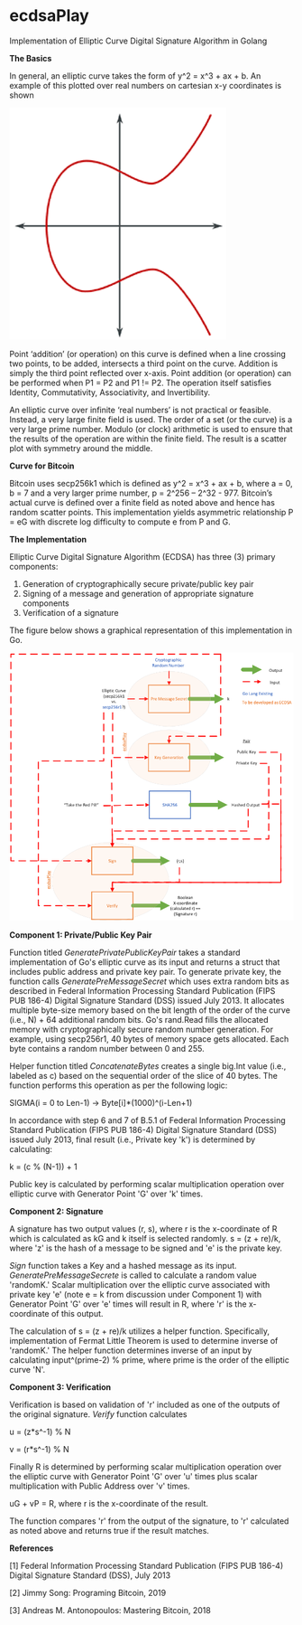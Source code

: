 # ecdsaPlay
Implementation of Elliptic Curve Digital Signature Algorithm in Golang

**The Basics**

In general, an elliptic curve takes the form of y^2 = x^3 + ax + b. An example of this plotted over real numbers on cartesian x-y coordinates is shown 

![Elliptic Curve](Reference%20Images/Elliptic_Curve.png)

Point ‘addition’ (or operation) on this curve is defined when a line crossing two points, to be added, intersects a third point on the curve. Addition is simply the third point reflected over x-axis. Point addition (or operation) can be performed when P1 = P2 and P1 != P2. The operation itself satisfies Identity, Commutativity, Associativity, and Invertibility.

An elliptic curve over infinite ‘real numbers’ is not practical or feasible. Instead, a very large finite field is used. The order of a set (or the curve) is a very large prime number. Modulo (or clock) arithmetic is used to ensure that the results of the operation are within the finite field. The result is a scatter plot with symmetry around the middle.

**Curve for Bitcoin**

Bitcoin uses secp256k1 which is defined as y^2 = x^3 + ax + b, where a = 0, b = 7 and a very larger prime number, p = 2^256 – 2^32 - 977. Bitcoin’s actual curve is defined over a finite field as noted above and hence has random scatter points. This implementation yields asymmetric relationship P = eG with discrete log difficulty to compute e from P and G.

**The Implementation**

Elliptic Curve Digital Signature Algorithm (ECDSA) has three (3) primary components:

1. Generation of cryptographically secure private/public key pair 
2. Signing of a message and generation of appropriate signature components
3. Verification of a signature

The figure below shows a graphical representation of this implementation in Go.

![ecdsaPlay Implementation](Reference%20Images/ecdsaPlayImplementation.png)

**Component 1: Private/Public Key Pair**

Function titled *GeneratePrivatePublicKeyPair* takes a standard implementation of Go's elliptic curve as its input and returns a struct that includes public address and private key pair. To generate private key, the function calls *GeneratePreMessageSecret* which uses extra random bits as described in Federal Information Processing Standard Publication (FIPS PUB 186-4) Digital Signature Standard (DSS) issued July 2013. It allocates multiple byte-size memory based on the bit length of the order of the curve (i.e., N)  + 64 additional random bits. Go's rand.Read fills the allocated memory with cryptographically secure random number generation. For example, using secp256r1, 40 bytes of memory space gets allocated. Each byte contains a random number between 0 and 255.

Helper function titled *ConcatenateBytes* creates a single big.Int value (i.e., labeled as c) based on the sequential order of the slice of 40 bytes. The function performs this operation as per the following logic:

SIGMA(i = 0 to Len-1) -> Byte[i]*(1000)^(i-Len+1)

In accordance with step 6 and 7 of B.5.1 of Federal Information Processing Standard Publication (FIPS PUB 186-4) Digital Signature Standard (DSS) issued July 2013, final result (i.e., Private key 'k') is determined by calculating:

k = (c % (N-1)) + 1

Public key is calculated by performing scalar multiplication operation over elliptic curve with Generator Point 'G' over 'k' times.

**Component 2: Signature**

A signature has two output values (r, s), where r is the x-coordinate of R which is calculated as kG and k itself is selected randomly. s = (z + re)/k, where 'z' is the hash of a message to be signed and 'e' is the private key.

*Sign* function takes a Key and a hashed message as its input. *GeneratePreMessageSecrete* is called to calculate a random value 'randomK.' Scalar multiplication over the elliptic curve associated with private key 'e' (note e = k from discussion under Component 1) with Generator Point 'G' over 'e' times will result in R, where 'r' is the x-coordinate of this output.

The calculation of s = (z + re)/k utilizes a helper function. Specifically, implementation of Fermat Little Theorem is used to determine inverse of 'randomK.' The helper function determines inverse of an input by calculating input^(prime-2) % prime, where prime is the order of the elliptic curve 'N'.

**Component 3: Verification**

Verification is based on validation of 'r' included as one of the outputs of the original signature. *Verify* function calculates

u = (z*s^-1) % N

v = (r*s^-1) % N

Finally R is determined by performing scalar multiplication operation over the elliptic curve with Generator Point 'G' over 'u' times plus scalar multiplication with Public Address over 'v' times.

uG + vP = R, where r is the x-coordinate of the result.

The function compares 'r' from the output of the signature, to 'r' calculated as noted above and returns true if the result matches.

**References**

[1] Federal Information Processing Standard Publication (FIPS PUB 186-4) Digital Signature Standard (DSS), July 2013

[2] Jimmy Song: Programing Bitcoin, 2019

[3] Andreas M. Antonopoulos: Mastering Bitcoin, 2018
